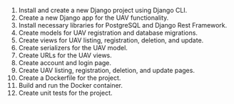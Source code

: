 
1. Install and create a new Django project using Django CLI.
2. Create a new Django app for the UAV functionality.
3. Install necessary libraries for PostgreSQL and Django Rest Framework.
4. Create models for UAV registration and database migrations.
5. Create views for UAV listing, registration, deletion, and update.
6. Create serializers for the UAV model.
7. Create URLs for the UAV views.
8. Create account and login page.
9. Create UAV listing, registration, deletion, and update pages.
10. Create a Dockerfile for the project.
11. Build and run the Docker container.
12. Create unit tests for the project.